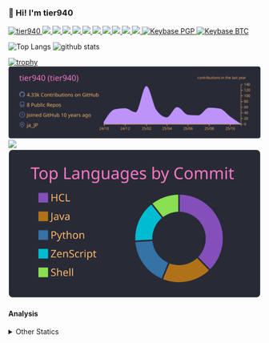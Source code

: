 ### 👋 Hi! I'm tier940

<p align="left"> 
  <a href="https://github.com/tier940/tier940/">
    <img src="https://komarev.com/ghpvc/?username=tier940" alt="tier940" />
  </a>
  <a href="http://twitter.com/tier940">
    <img height="20" src="https://img.shields.io/twitter/follow/tier940?label=Twitter&logo=twitter&style=flat" />
  </a>
  <a href="https://github.com/tier940">
    <img height="20" src="https://img.shields.io/github/followers/tier940?label=follow&logo=github&style=flat" />
  </a>
  <a href="https://www.reddit.com/user/tier940">
    <img height="20" src="https://img.shields.io/reddit/user-karma/combined/tier940?label=Reddit&logo=reddit&style=flat" />
  </a>
  <a href="https://stackoverflow.com/users/17317833/tier940">
    <img height="20" src="https://img.shields.io/stackexchange/stackoverflow/r/17317833?label=StackOverflow&logo=stack-overflow&style=flat" />
  </a>
  <a href="https://zenn.dev/tier940">
    <img height="20" src="https://zenn.badge.nikaera.com/s/tier940/likes" />
  </a>
  <a href="https://zenn.dev/tier940">
    <img height="20" src="https://zenn.badge.nikaera.com/s/tier940/followers" />
  </a>
  <a href="https://zenn.dev/tier940">
    <img height="20" src="https://zenn.badge.nikaera.com/s/tier940/articles" />
  </a>
  <a href="http://qiita.com/tier940">
    <img height="20" src="https://qiita-badge.apiapi.app/s/tier940/posts.svg" />
  </a>
  <a href="http://qiita.com/tier940">
    <img height="20" src="https://qiita-badge.apiapi.app/s/tier940/contributions.svg" />
  </a>
  <a href="https://github.com/tier940/tier940/">
    <img height="20" src="https://github.com/tier940/tier940/actions/workflows/main.yml/badge.svg" />
  </a>
  <a href="https://keybase.io/tier940">
    <img alt="Keybase PGP" src="https://img.shields.io/keybase/pgp/tier940">
  </a>
  <a href="https://keybase.io/tier940">
    <img alt="Keybase BTC" src="https://img.shields.io/keybase/btc/tier940">
  </a>
</p>

<p align="left"> 
  <img alt="Top Langs" height="150px" src="https://github-readme-stats.vercel.app/api/top-langs/?username=tier940&layout=compact&count_private=true&show_icons=true&show_icons=true&theme=onedark" />
  <img alt="github stats" height="150px" src="https://github-readme-stats.vercel.app/api?username=tier940&count_private=true&show_icons=true&show_icons=true&theme=onedark" />
</p>

[![trophy](https://github-profile-trophy.vercel.app/?username=tier940&theme=gruvbox)](https://github.com/ryo-ma/github-profile-trophy)
[![](https://raw.githubusercontent.com/tier940/tier940/master/profile-summary-card-output/dracula/0-profile-details.svg)](https://github.com/vn7n24fzkq/github-profile-summary-cards)
[![](https://raw.githubusercontent.com/tier940/tier940/master/profile-summary-card-output/dracula/1-repos-per-language.svg)](https://github.com/vn7n24fzkq/github-profile-summary-cards)
[![](https://raw.githubusercontent.com/tier940/tier940/master/profile-summary-card-output/dracula/2-most-commit-language.svg)](https://github.com/vn7n24fzkq/github-profile-summary-cards)

#### Analysis
<!-- <img height="150" src="https://github.com/tier940/tier940/blob/master/images/stat.svg" alt="Alternative Text"/> -->

<details>
  <summary>Other Statics</summary>
  <!--START_SECTION:waka-->
![Code Time](http://img.shields.io/badge/Code%20Time-0%20secs-blue)

**🐱 My GitHub Data** 

> 🏆 473 Contributions in the Year 2022
 > 
> 📦 4.3 kB Used in GitHub's Storage 
 > 
> 💼 Opted to Hire
 > 
> 📜 8 Public Repositories 
 > 
> 🔑 0 Private Repositories  
 > 
**I'm an Early 🐤** 

```text
🌞 Morning    72 commits     ████░░░░░░░░░░░░░░░░░░░░░   18.95% 
🌆 Daytime    158 commits    ██████████░░░░░░░░░░░░░░░   41.58% 
🌃 Evening    119 commits    ███████░░░░░░░░░░░░░░░░░░   31.32% 
🌙 Night      31 commits     ██░░░░░░░░░░░░░░░░░░░░░░░   8.16%

```
📅 **I'm Most Productive on Saturday** 

```text
Monday       31 commits     ██░░░░░░░░░░░░░░░░░░░░░░░   8.16% 
Tuesday      45 commits     ███░░░░░░░░░░░░░░░░░░░░░░   11.84% 
Wednesday    30 commits     ██░░░░░░░░░░░░░░░░░░░░░░░   7.89% 
Thursday     44 commits     ███░░░░░░░░░░░░░░░░░░░░░░   11.58% 
Friday       68 commits     ████░░░░░░░░░░░░░░░░░░░░░   17.89% 
Saturday     116 commits    ███████░░░░░░░░░░░░░░░░░░   30.53% 
Sunday       46 commits     ███░░░░░░░░░░░░░░░░░░░░░░   12.11%

```


📊 **This Week I Spent My Time On** 

```text
⌚︎ Time Zone: Asia/Tokyo

💬 Programming Languages: 
Other                    72 hrs 41 mins      ████████████████████████░   97.09% 
JSON                     46 mins             ░░░░░░░░░░░░░░░░░░░░░░░░░   1.04% 
INI                      31 mins             ░░░░░░░░░░░░░░░░░░░░░░░░░   0.71% 
Java                     22 mins             ░░░░░░░░░░░░░░░░░░░░░░░░░   0.49% 
Markdown                 14 mins             ░░░░░░░░░░░░░░░░░░░░░░░░░   0.31%

🔥 Editors: 
Browser                  69 hrs 53 mins      ███████████████████████░░   93.37% 
VS Code                  4 hrs 57 mins       █░░░░░░░░░░░░░░░░░░░░░░░░   6.63%

💻 Operating System: 
Linux                    74 hrs 51 mins      █████████████████████████   100.0%

```

**I Mostly Code in PHP** 

```text
PHP                      3 repos             ██████████░░░░░░░░░░░░░░░   42.86% 
HCL                      1 repo              ███░░░░░░░░░░░░░░░░░░░░░░   14.29% 
Shell                    1 repo              ███░░░░░░░░░░░░░░░░░░░░░░   14.29% 
Dockerfile               1 repo              ███░░░░░░░░░░░░░░░░░░░░░░   14.29% 
Java                     1 repo              ███░░░░░░░░░░░░░░░░░░░░░░   14.29%

```


**Timeline**

![Chart not found](https://raw.githubusercontent.com/tier940/tier940/main/charts/bar_graph.png) 


 Last Updated on 04/07/2022 19:35:50 UTC
<!--END_SECTION:waka-->
</details>
